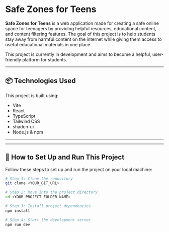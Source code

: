 # Safe Zones for Teens

**Safe Zones for Teens** is a web application made for creating a safe online space for teenagers by providing helpful resources, educational content, and content filtering features. The goal of this project is to help students stay away from harmful content on the internet while giving them access to useful educational materials in one place.

This project is currently in development and aims to become a helpful, user-friendly platform for students.

---

## 📦 Technologies Used

This project is built using:

- Vite
- React
- TypeScript
- Tailwind CSS
- shadcn-ui
- Node.js & npm

---


---

## 📌 How to Set Up and Run This Project

Follow these steps to set up and run the project on your local machine:

```bash
# Step 1: Clone the repository
git clone <YOUR_GIT_URL>

# Step 2: Move into the project directory
cd <YOUR_PROJECT_FOLDER_NAME>

# Step 3: Install project dependencies
npm install

# Step 4: Start the development server
npm run dev
